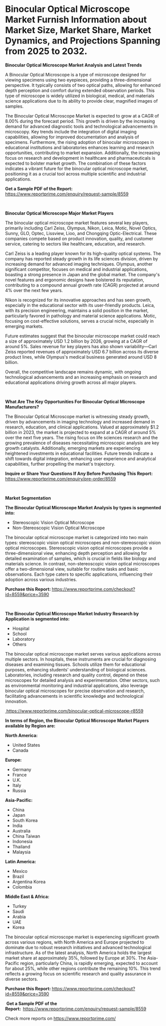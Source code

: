 <p><h1>Binocular Optical Microscope Market Furnish Information about Market Size, Market Share, Market Dynamics, and Projections Spanning from 2025 to 2032.</h1></p><p><strong>Binocular Optical Microscope Market Analysis and Latest Trends</strong></p>
<p><p>A Binocular Optical Microscope is a type of microscope designed for viewing specimens using two eyepieces, providing a three-dimensional perspective. It typically consists of two optical paths, allowing for enhanced depth perception and comfort during extended observation periods. This type of microscope is widely utilized in biological, medical, and materials science applications due to its ability to provide clear, magnified images of samples.</p><p>The Binocular Optical Microscope Market is expected to grow at a CAGR of 8.00% during the forecast period. This growth is driven by the increasing demand for advanced diagnostic tools and technological advancements in microscopy. Key trends include the integration of digital imaging capabilities, allowing for improved documentation and analysis of specimens. Furthermore, the rising adoption of binocular microscopes in educational institutions and laboratories enhances learning and research opportunities, contributing to market expansion. Additionally, the increasing focus on research and development in healthcare and pharmaceuticals is expected to bolster market growth. The combination of these factors indicates a vibrant future for the binocular optical microscope market, positioning it as a crucial tool across multiple scientific and industrial applications.</p></p>
<p><strong>Get a Sample PDF of the Report:&nbsp;</strong> <a href="https://www.reportprime.com/enquiry/request-sample/8559?utm_campaign=2298&utm_medium=2&utm_source=Github&utm_content=ia&utm_term=20032025&utm_id=binocular-optical-microscope">https://www.reportprime.com/enquiry/request-sample/8559</a></p>
<p>&nbsp;</p>
<p><strong>Binocular Optical Microscope Major Market Players</strong></p>
<p><p>The binocular optical microscope market features several key players, primarily including Carl Zeiss, Olympus, Nikon, Leica, Motic, Novel Optics, Sunny, GLO, Optec, Lissview, Lioo, and Chongqing Optic-Electrical. These companies compete based on product innovation, quality, and customer service, catering to sectors like healthcare, education, and research.</p><p>Carl Zeiss is a leading player known for its high-quality optical systems. The company has reported steady growth in its life sciences division, driven by increasing demand for advanced imaging techniques. Olympus, another significant competitor, focuses on medical and industrial applications, boasting a strong presence in Japan and the global market. The company's novel features and ergonomic designs have bolstered its reputation, contributing to a compound annual growth rate (CAGR) projected at around 4% over the next few years.</p><p>Nikon is recognized for its innovative approaches and has seen growth, especially in the educational sector with its user-friendly products. Leica, with its precision engineering, maintains a solid position in the market, particularly favored in pathology and material science applications. Motic, focusing on cost-effective solutions, serves a crucial niche, especially in emerging markets.</p><p>Future estimates suggest that the binocular microscope market could reach a size of approximately USD 1.2 billion by 2026, growing at a CAGR of around 5%. Sales revenue for key players has also shown variability—Carl Zeiss reported revenues of approximately USD 6.7 billion across its diverse product lines, while Olympus's medical business generated around USD 8 billion.</p><p>Overall, the competitive landscape remains dynamic, with ongoing technological advancements and an increasing emphasis on research and educational applications driving growth across all major players.</p></p>
<p>&nbsp;</p>
<p><strong>What Are The Key Opportunities For Binocular Optical Microscope Manufacturers?</strong></p>
<p><p>The Binocular Optical Microscope market is witnessing steady growth, driven by advancements in imaging technology and increased demand in research, education, and clinical applications. Valued at approximately $1.2 billion in 2023, the market is projected to expand at a CAGR of around 5% over the next five years. The rising focus on life sciences research and the growing prevalence of diseases necessitating microscopic analysis are key growth catalysts. Additionally, emerging markets are experiencing heightened investments in educational facilities. Future trends indicate a shift towards digital integration, enhancing user experience and analytical capabilities, further propelling the market's trajectory.</p></p>
<p><strong>Inquire or Share Your Questions If Any Before Purchasing This Report:</strong> <a href="https://www.reportprime.com/enquiry/pre-order/8559?utm_campaign=2298&utm_medium=2&utm_source=Github&utm_content=ia&utm_term=20032025&utm_id=binocular-optical-microscope">https://www.reportprime.com/enquiry/pre-order/8559</a></p>
<p>&nbsp;</p>
<p><strong>Market Segmentation</strong></p>
<p><strong>The Binocular Optical Microscope Market Analysis by types is segmented into:</strong></p>
<p><ul><li>Stereoscopic Vision Optical Microscope</li><li>Non-Stereoscopic Vision Optical Microscope</li></ul></p>
<p><p>The binocular optical microscope market is categorized into two main types: stereoscopic vision optical microscopes and non-stereoscopic vision optical microscopes. Stereoscopic vision optical microscopes provide a three-dimensional view, enhancing depth perception and allowing for detailed examination of samples, which is crucial in fields like biology and materials science. In contrast, non-stereoscopic vision optical microscopes offer a two-dimensional view, suitable for routine tasks and basic observations. Each type caters to specific applications, influencing their adoption across various industries.</p></p>
<p><strong>Purchase this Report:&nbsp;</strong><a href="https://www.reportprime.com/checkout?id=8559&price=3590&utm_campaign=2298&utm_medium=2&utm_source=Github&utm_content=ia&utm_term=20032025&utm_id=binocular-optical-microscope">https://www.reportprime.com/checkout?id=8559&price=3590</a></p>
<p>&nbsp;</p>
<p><strong>The Binocular Optical Microscope Market Industry Research by Application is segmented into:</strong></p>
<p><ul><li>Hospital</li><li>School</li><li>Laboratory</li><li>Others</li></ul></p>
<p><p>The binocular optical microscope market serves various applications across multiple sectors. In hospitals, these instruments are crucial for diagnosing diseases and examining tissues. Schools utilize them for educational purposes, enhancing students' understanding of biological sciences. Laboratories, including research and quality control, depend on these microscopes for detailed analysis and experimentation. Other sectors, such as environmental monitoring and industrial applications, also leverage binocular optical microscopes for precise observation and research, facilitating advancements in scientific knowledge and technological innovation.</p></p>
<p><a href="https://www.reportprime.com/binocular-optical-microscope-r8559?utm_campaign=2298&utm_medium=2&utm_source=Github&utm_content=ia&utm_term=20032025&utm_id=binocular-optical-microscope">&nbsp;https://www.reportprime.com/binocular-optical-microscope-r8559</a></p>
<p><strong>In terms of Region, the Binocular Optical Microscope Market Players available by Region are:</strong></p>
<p>
    <p> <strong> North America: </strong>
        <ul>
            <li>United States</li>
            <li>Canada</li>
        </ul>
        </p> 
    <p> <strong> Europe: </strong>
        <ul>
            <li>Germany</li>
            <li>France</li>
            <li>U.K.</li>
            <li>Italy</li>
            <li>Russia</li>
        </ul>
        </p> 
    <p> <strong> Asia-Pacific: </strong>
        <ul>
            <li>China</li>
            <li>Japan</li>
            <li>South Korea</li>
            <li>India</li>
            <li>Australia</li>
            <li>China Taiwan</li>
            <li>Indonesia</li>
            <li>Thailand</li>
            <li>Malaysia</li>
        </ul>
        </p> 
    <p> <strong> Latin America: </strong>
        <ul>
            <li>Mexico</li>
            <li>Brazil</li>
            <li>Argentina Korea</li>
            <li>Colombia</li>
        </ul>
        </p> 
    <p> <strong> Middle East & Africa: </strong>
        <ul>
            <li>Turkey</li>
            <li>Saudi</li>
            <li>Arabia</li>
            <li>UAE</li>
            <li>Korea</li>
        </ul>
    </p>
    </p>
<p><p>The binocular optical microscope market is experiencing significant growth across various regions, with North America and Europe projected to dominate due to robust research initiatives and advanced technological infrastructure. As of the latest analysis, North America holds the largest market share at approximately 35%, followed by Europe at 30%. The Asia-Pacific region, particularly China, is rapidly emerging, expected to account for about 25%, while other regions contribute the remaining 10%. This trend reflects a growing focus on scientific research and quality assurance in diverse sectors.</p></p>
<p><strong>Purchase this Report: </strong><a href="https://www.reportprime.com/checkout?id=8559&price=3590&utm_campaign=2298&utm_medium=2&utm_source=Github&utm_content=ia&utm_term=20032025&utm_id=binocular-optical-microscope">https://www.reportprime.com/checkout?id=8559&price=3590</a></p>
<p>&nbsp;<strong>Get a Sample PDF of the Report:&nbsp;&nbsp;</strong><a href="https://www.reportprime.com/enquiry/request-sample/8559?utm_campaign=2298&utm_medium=2&utm_source=Github&utm_content=ia&utm_term=20032025&utm_id=binocular-optical-microscope">https://www.reportprime.com/enquiry/request-sample/8559</a></p>
<p><strong></strong></p>
<p>Check more reports on <a href="https://www.reportprime.com/?utm_campaign=2298&utm_medium=2&utm_source=Github&utm_content=ia&utm_term=20032025&utm_id=binocular-optical-microscope">https://www.reportprime.com/</a></p>